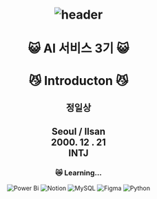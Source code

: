 # <div align=center> ![header](https://capsule-render.vercel.app/api?type=wave&color=auto&height=300&section=header&text=Welcome&fontSize=90) </div>

# <div align=center> &#128570; AI 서비스 3기 &#128570; </div>

# <div align=center>  &#128572; Introducton &#128572; </div>

## <div align=center>   **정일상** </div>
 
## <div align=center> Seoul / Ilsan </div> <div align=center>  2000. 12 . 21 </div> <div align=center> INTJ </div>

 
### <div align=center> &#128575; Learning... </div>

<p align="center">
   <img src="https://img.shields.io/badge/power_bi-F2C811?style=flat&logo=powerbi&logoColor=black" alt="Power Bi">
  <img src="https://img.shields.io/badge/Notion-%23000000.svg?style=flat&logo=notion&logoColor=white" alt="Notion">
  <img src="https://img.shields.io/badge/MySQL-005C84?style=flat&logo=mysql&logoColor=white" alt="MySQL">
  <img src="https://img.shields.io/badge/Figma-F24E1E?style=flat&logo=figma&logoColor=white" alt="Figma">
  <img src="https://img.shields.io/badge/Python-14354C?style=flat&logo=python&logoColor=white" alt="Python">
</p>

